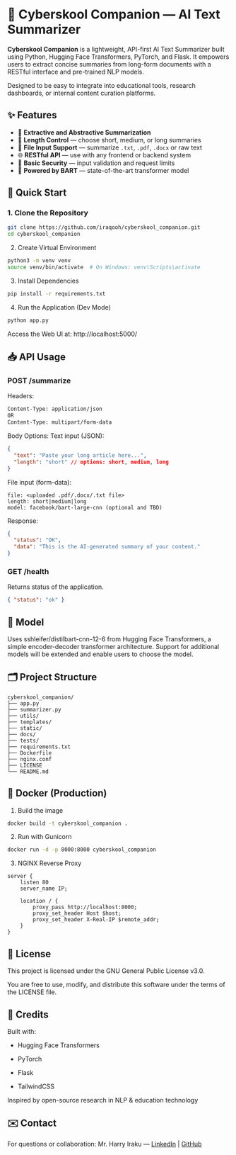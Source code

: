 # 🤖 Cyberskool Companion — AI Text Summarizer

**Cyberskool Companion** is a lightweight, API-first AI Text Summarizer built using Python, Hugging Face Transformers, PyTorch, and Flask. It empowers users to extract concise summaries from long-form documents with a RESTful interface and pre-trained NLP models.

Designed to be easy to integrate into educational tools, research dashboards, or internal content curation platforms.

## ✨ Features

- 📄 **Extractive and Abstractive Summarization**
- 📏 **Length Control** — choose short, medium, or long summaries
- 📁 **File Input Support** — summarize `.txt`, `.pdf`, `.docx` or raw text
- 🌐 **RESTful API** — use with any frontend or backend system
- 🔐 **Basic Security** — input validation and request limits
- 🧠 **Powered by BART** — state-of-the-art transformer model

## 🚀 Quick Start

### 1. Clone the Repository

```bash
git clone https://github.com/iraqooh/cyberskool_companion.git
cd cyberskool_companion
```

2. Create Virtual Environment

```bash
python3 -m venv venv
source venv/bin/activate  # On Windows: venv\Scripts\activate
```

3. Install Dependencies

```bash
pip install -r requirements.txt
```

4. Run the Application (Dev Mode)

```bash
python app.py
```

Access the Web UI at: http://localhost:5000/

## 📥 API Usage

### POST /summarize

Headers:
```bash
Content-Type: application/json 
OR 
Content-Type: multipart/form-data
```

Body Options:
Text input (JSON):
```json
{
  "text": "Paste your long article here...",
  "length": "short" // options: short, medium, long
}
```

File input (form-data):
```vbnet
file: <uploaded .pdf/.docx/.txt file>
length: short|medium|long
model: facebook/bart-large-cnn (optional and TBD)
```

Response:
```json
{
  "status": "OK",
  "data": "This is the AI-generated summary of your content."
}
```

### GET /health

Returns status of the application.

```json
{ "status": "ok" }
```

## 🧠 Model

Uses sshleifer/distilbart-cnn-12-6 from Hugging Face Transformers, a simple encoder-decoder transformer architecture. Support for additional models will be extended and enable users to choose the model.

## 🗂️ Project Structure

```pgsql
cyberskool_companion/
├── app.py                  
├── summarizer.py    
├── utils/
├── templates/              
├── static/                 
├── docs/
├── tests/
├── requirements.txt
├── Dockerfile
├── nginx.conf
├── LICENSE
└── README.md
```

## 🐳 Docker (Production)

1. Build the image

```bash
docker build -t cyberskool_companion .
```

2. Run with Gunicorn

```bash
docker run -d -p 8000:8000 cyberskool_companion
```

3. NGINX Reverse Proxy

```ngnix
server {
    listen 80
    server_name IP;

    location / {
        proxy_pass http://localhost:8000;
        proxy_set_header Host $host;
        proxy_set_header X-Real-IP $remote_addr;
    }
}
```

## 📖 License

This project is licensed under the GNU General Public License v3.0.

You are free to use, modify, and distribute this software under the terms of the LICENSE file.

## 🙌 Credits

Built with:

- Hugging Face Transformers

- PyTorch

- Flask

- TailwindCSS

Inspired by open-source research in NLP & education technology

## ✉️ Contact

For questions or collaboration:
Mr. Harry Iraku — [LinkedIn](https://linkedin.com/iraqooh) | [GitHub](https://github.com/iraqooh/)
